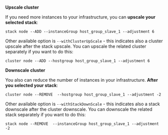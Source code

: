 **Upscale cluster**

If you need more instances to your infrastructure, you can **upscale your selected stack**:
```
stack node --ADD --instanceGroup host_group_slave_1 --adjustment 6
```
Other available option is `--withClusterUpScale` - this indicates also a cluster upscale after the stack upscale. You
 can upscale the related cluster separately if you want to do this:
```
cluster node --ADD --hostgroup host_group_slave_1 --adjustment 6
```
**Downscale cluster**

You also can reduce the number of instances in your infrastructure. **After you selected your stack**:
```
cluster node --REMOVE  --hostgroup host_group_slave_1 --adjustment -2
```
Other available option is `--withStackDownScale` - this indicates also a stack downscale after the cluster downscale.
 You can downscale the related stack separately if you want to do this:
```
stack node --REMOVE  --instanceGroup host_group_slave_1 --adjustment -2
```
